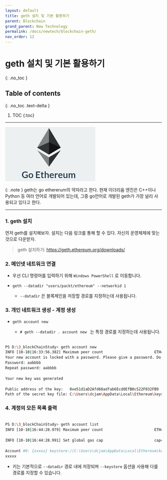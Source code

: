 ```yaml
---
layout: default
title: geth 설치 및 기본 활용하기
parent: Blockchain
grand_parent: New Technology
permalink: /docs/newtech/blockchain-geth/
nav_order: 12
---
```


# geth 설치 및 기본 활용하기
{: .no_toc }

## Table of contents
{: .no_toc .text-delta }

1. TOC
{:toc}



---

 
 ![example](/assets/images/geth.png)

{: .note }
geth는 go ethererum의 약자라고 한다. 현재 이더리움 엔진은 C++이나 Python 등 여러 언어로 개발되어 있는데, 그중 go언어로 개발된 geth가 가장 널리 사용되고 있다고 한다. 

---


### 1. geth 설치


먼저 geth를 설치해보자. 설치는 다음 링크를 통해 할 수 있다. 자신의 운영체제에 맞는 것으로 다운받자.

> geth 설치하기: https://geth.ethereum.org/downloads/



### 2. 메인넷 네트워크 연결
- 우선 CLI 명령어를 입력하기 위해 `Windows PowerShell` 로 이동합니다.

- ``` geth --datadir "users/packt/ethereum" --networkid 1 ```
    - `--datadir` 은 블록제인을 저장할 경로를 지정하는데 사용됩니다.


### 3. 개인 네트워크 생성 - 계정 생성

- ` geth account new  `

    - `# geth --datadir . account new ` 는 특정 경로를 지정하는데 사용됩니다.

```bash

PS D:\3_blockChainStudy> geth account new
INFO [10-10|16:33:56.382] Maximum peer count                       ETH=50 LES=0 total=50
Your new account is locked with a password. Please give a password. Do not forget this password.
Password: aabbbb
Repeat password: aabbbb

Your new key was generated

Public address of the key:   0xe51d1aD2Afd68adfab6Ecd8EfB0c522F032FB9
Path of the secret key file: C:\Users\dcjam\AppData\Local\Ethereum\keystore\UTC--2021-10-10T07-34-03.667044900Z--xxxxx

```
 
 
### 4. 계정의 모든 목록 출력

```bash

PS D:\3_blockChainStudy> geth account list
INFO [10-10|16:44:28.979] Maximum peer count                       ETH=50 LES=0 total=50

INFO [10-10|16:44:28.991] Set global gas cap                       cap=50,000,000

Account #0: {xxxxx} keystore://C:\Users\dcjam\AppData\Local\Ethereum\keystore\UTC--2021-10-10T07-34-03.667044900Z
xxxxx

``` 

- 키는 기본적으로 `--datadir` 경로 내에 저장되며 `--keystore` 옵션을 사용해 다를 경로를 지정할 수 있습니다. 

